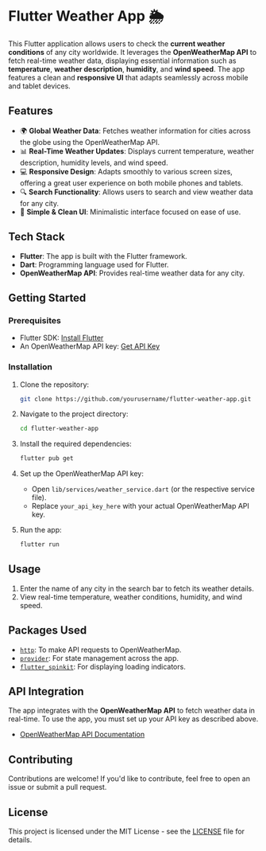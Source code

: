 # Flutter Weather App 🌦️

This Flutter application allows users to check the **current weather conditions** of any city worldwide. It leverages the **OpenWeatherMap API** to fetch real-time weather data, displaying essential information such as **temperature**, **weather description**, **humidity**, and **wind speed**. The app features a clean and **responsive UI** that adapts seamlessly across mobile and tablet devices.

## Features

- 🌍 **Global Weather Data**: Fetches weather information for cities across the globe using the OpenWeatherMap API.
- 📊 **Real-Time Weather Updates**: Displays current temperature, weather description, humidity levels, and wind speed.
- 💻 **Responsive Design**: Adapts smoothly to various screen sizes, offering a great user experience on both mobile phones and tablets.
- 🔍 **Search Functionality**: Allows users to search and view weather data for any city.
- 📱 **Simple & Clean UI**: Minimalistic interface focused on ease of use.

## Tech Stack

- **Flutter**: The app is built with the Flutter framework.
- **Dart**: Programming language used for Flutter.
- **OpenWeatherMap API**: Provides real-time weather data for any city.

## Getting Started

### Prerequisites

- Flutter SDK: [Install Flutter](https://flutter.dev/docs/get-started/install)
- An OpenWeatherMap API key: [Get API Key](https://home.openweathermap.org/users/sign_up)

### Installation

1. Clone the repository:
    ```bash
    git clone https://github.com/yourusername/flutter-weather-app.git
    ```

2. Navigate to the project directory:
    ```bash
    cd flutter-weather-app
    ```

3. Install the required dependencies:
    ```bash
    flutter pub get
    ```

4. Set up the OpenWeatherMap API key:
   - Open `lib/services/weather_service.dart` (or the respective service file).
   - Replace `your_api_key_here` with your actual OpenWeatherMap API key.

5. Run the app:
    ```bash
    flutter run
    ```

## Usage

1. Enter the name of any city in the search bar to fetch its weather details.
2. View real-time temperature, weather conditions, humidity, and wind speed.

## Packages Used

- [`http`](https://pub.dev/packages/http): To make API requests to OpenWeatherMap.
- [`provider`](https://pub.dev/packages/provider): For state management across the app.
- [`flutter_spinkit`](https://pub.dev/packages/flutter_spinkit): For displaying loading indicators.

## API Integration

The app integrates with the **OpenWeatherMap API** to fetch weather data in real-time. To use the app, you must set up your API key as described above.

- [OpenWeatherMap API Documentation](https://openweathermap.org/api)

## Contributing

Contributions are welcome! If you'd like to contribute, feel free to open an issue or submit a pull request.

## License

This project is licensed under the MIT License - see the [LICENSE](LICENSE) file for details.
